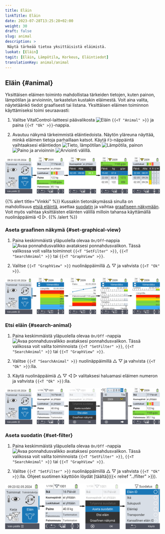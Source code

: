 ```yaml
---
title: Eläin
linkTitle: Eläin
date: 2023-07-28T13:25:28+02:00
weight: 30
draft: false
slug: animal
description: >
 Näytä tärkeää tietoa yksittäisistä eläimistä.
luokat: [Eläin]
tagit: [Eläin, Lämpötila, Korkeus, Eläintiedot]
translationKey: animal/animal
---
```

## Eläin {#animal}

Yksittäisen eläimen toiminto mahdollistaa tärkeiden tietojen, kuten painon, lämpötilan ja arvioinnin, tarkastelun kustakin eläimestä. Voit aina valita, näytetäänkö tiedot graafisesti tai listana. Yksittäisen eläimen toiminnon käyttämiseksi toimi seuraavasti:

1. Valitse VitalControl-laitteesi päävalikosta <img src="/icons/main/animal.svg" width="35" align="bottom" alt="Eläin" /> `{{<T "Animal" >}}` ja paina `{{<T "Ok" >}}`-nappia.

2. Avautuu näkymä tärkeimmistä eläintiedoista. Näytön yläreuna näyttää, minkä eläimen tietoja parhaillaan katsot. Käytä `F3`-näppäintä vaihtaaksesi eläintiedon <img src="/icons/footer/info.svg" width="20" align="bottom" alt="Tieto" />, lämpötilan <img src="/icons/actions/temperature.svg" width="10" align="bottom" alt="Lämpötila" />, painon  <img src="/icons/actions/weight.svg" width="20" align="bottom" alt="Paino" /> ja arvioinnin <img src="/icons/actions/rating.svg" width="25" align="bottom" alt="Arviointi" /> välillä.

![VitalControl: Valikko Eläin](images/list.png "Näytä listana")

{{% alert title="Vinkki"  %}}
Kussakin tietonäkymässä sinulla on mahdollisuus [etsiä eläintä](#search-animal), asettaa [suodatin](#set-filter) ja vaihtaa [graafiseen näkymään](#set-graphical-view).
Voit myös vaihtaa yksittäisten eläinten välillä milloin tahansa käyttämällä nuolinäppäimiä ◁ ▷.
{{% /alert %}}

### Aseta graafinen näkymä {#set-graphical-view}

1. Paina keskimmäistä yläpuolella olevaa `On/Off`-nappia <img src="/icons/footer/search_chart.svg" width="40" align="bottom" alt="Avaa ponnahdusvalikko" /> avataksesi ponnahdusvalikon. Tässä valikossa voit valita toiminnot `{{<T "SetFilter" >}}`, `{{<T "SearchAnimal" >}}` tai `{{<T "GraphView" >}}`.

2. Valitse `{{<T "GraphView" >}}` nuolinäppäimillä △ ▽ ja vahvista `{{<T "Ok" >}}`.

![VitalControl: Menu Animal](images/graphic.png "Esitys graafina")

### Etsi eläin {#search-animal}

1. Paina keskimmäistä yläpuolella olevaa `On/Off` -nappia <img src="/icons/footer/search_chart.svg" width="40" align="bottom" alt="Avaa ponnahdusvalikko" /> avataksesi ponnahdusvalikon. Tässä valikossa voit valita toiminnoista `{{<T "SetFilter" >}}`, `{{<T "SearchAnimal" >}}` tai `{{<T "GraphView" >}}`.

2. Valitse `{{<T "SearchAnimal" >}}` nuolinäppäimillä △ ▽ ja vahvista `{{<T "Ok" >}}`:lla.

3. Käytä nuolinäppäimiä △ ▽ ◁ ▷ valitaksesi haluamasi eläimen numeron ja vahvista `{{<T "Ok" >}}`:lla.

![VitalControl: Menu Animal](images/search.png "Etsi eläin")

### Aseta suodatin {#set-filter}

1. Paina keskimmäistä yläpuolella olevaa `On/Off` -nappia <img src="/icons/footer/search_chart.svg" width="40" align="bottom" alt="Avaa ponnahdusvalikko" /> avataksesi ponnahdusvalikon. Tässä valikossa voit valita toiminnoista `{{<T "SetFilter" >}}`, `{{<T "SearchAnimal" >}}` tai `{{<T "GraphView" >}}`.

2. Valitse `{{<T "SetFilter" >}}` nuolinäppäimillä △ ▽ ja vahvista `{{<T "Ok" >}}`:lla.
Ohjeet suotimen käyttöön löydät [täältä]({{< relref "../filter" >}}).

![VitalControl: Menu Animal](images/filter.png "Aseta suodatin")
